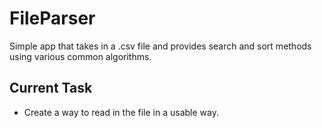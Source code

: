 # FileParser
Simple app that takes in a .csv file and provides search and sort methods using various common algorithms.

## Current Task
* Create a way to read in the file in a usable way.
